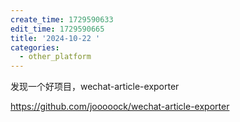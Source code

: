 ```yaml
---
create_time: 1729590633
edit_time: 1729590665
title: '2024-10-22 '
categories:
  - other_platform
---
```



发现一个好项目，wechat-article-exporter

https://github.com/jooooock/wechat-article-exporter

